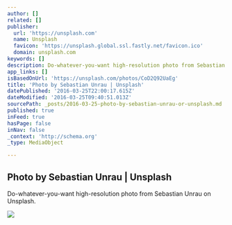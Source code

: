 ```yaml
---
author: []
related: []
publisher:
  url: 'https://unsplash.com'
  name: Unsplash
  favicon: 'https://unsplash.global.ssl.fastly.net/favicon.ico'
  domain: unsplash.com
keywords: []
description: Do-whatever-you-want high-resolution photo from Sebastian Unrau on Unsplash.
app_links: []
isBasedOnUrl: 'https://unsplash.com/photos/CoD2Q92UaEg'
title: 'Photo by Sebastian Unrau | Unsplash'
datePublished: '2016-03-25T22:00:17.615Z'
dateModified: '2016-03-25T09:40:51.013Z'
sourcePath: _posts/2016-03-25-photo-by-sebastian-unrau-or-unsplash.md
published: true
inFeed: true
hasPage: false
inNav: false
_context: 'http://schema.org'
_type: MediaObject

---
```

<article style=""><h1>Photo by Sebastian Unrau | Unsplash</h1><p>Do-whatever-you-want high-resolution photo from Sebastian Unrau on Unsplash.</p><img src="http://images.unsplash.com/photo-1445964047600-cdbdb873673d?ixlib=rb-0.3.5&amp;q=80&amp;fm=jpg&amp;crop=entropy&amp;w=1080&amp;fit=max&amp;s=e590407728cc89ef57f248ebec481dd5" /></article>